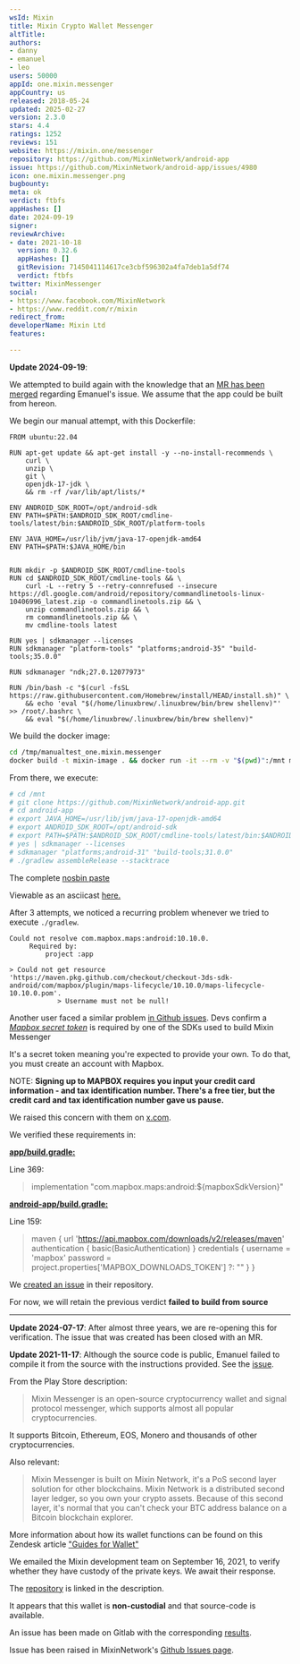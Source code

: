 ```yaml
---
wsId: Mixin
title: Mixin Crypto Wallet Messenger
altTitle: 
authors:
- danny
- emanuel
- leo
users: 50000
appId: one.mixin.messenger
appCountry: us
released: 2018-05-24
updated: 2025-02-27
version: 2.3.0
stars: 4.4
ratings: 1252
reviews: 151
website: https://mixin.one/messenger
repository: https://github.com/MixinNetwork/android-app
issue: https://github.com/MixinNetwork/android-app/issues/4980
icon: one.mixin.messenger.png
bugbounty: 
meta: ok
verdict: ftbfs
appHashes: []
date: 2024-09-19
signer: 
reviewArchive:
- date: 2021-10-18
  version: 0.32.6
  appHashes: []
  gitRevision: 7145041114617ce3cbf596302a4fa7deb1a5df74
  verdict: ftbfs
twitter: MixinMessenger
social:
- https://www.facebook.com/MixinNetwork
- https://www.reddit.com/r/mixin
redirect_from: 
developerName: Mixin Ltd
features: 

---
```


**Update 2024-09-19**: 

We attempted to build again with the knowledge that an [MR has been merged](https://github.com/MixinNetwork/android-app/pull/3899) regarding Emanuel's issue. We assume that the app could be built from hereon. 

We begin our manual attempt, with this Dockerfile:

```
FROM ubuntu:22.04

RUN apt-get update && apt-get install -y --no-install-recommends \
    curl \
    unzip \
    git \
    openjdk-17-jdk \
    && rm -rf /var/lib/apt/lists/*

ENV ANDROID_SDK_ROOT=/opt/android-sdk
ENV PATH=$PATH:$ANDROID_SDK_ROOT/cmdline-tools/latest/bin:$ANDROID_SDK_ROOT/platform-tools

ENV JAVA_HOME=/usr/lib/jvm/java-17-openjdk-amd64
ENV PATH=$PATH:$JAVA_HOME/bin


RUN mkdir -p $ANDROID_SDK_ROOT/cmdline-tools
RUN cd $ANDROID_SDK_ROOT/cmdline-tools && \
    curl -L --retry 5 --retry-connrefused --insecure https://dl.google.com/android/repository/commandlinetools-linux-10406996_latest.zip -o commandlinetools.zip && \
    unzip commandlinetools.zip && \
    rm commandlinetools.zip && \
    mv cmdline-tools latest

RUN yes | sdkmanager --licenses
RUN sdkmanager "platform-tools" "platforms;android-35" "build-tools;35.0.0"

RUN sdkmanager "ndk;27.0.12077973"

RUN /bin/bash -c "$(curl -fsSL https://raw.githubusercontent.com/Homebrew/install/HEAD/install.sh)" \
    && echo 'eval "$(/home/linuxbrew/.linuxbrew/bin/brew shellenv)"' >> /root/.bashrc \
    && eval "$(/home/linuxbrew/.linuxbrew/bin/brew shellenv)"
```

We build the docker image:

``` bash
cd /tmp/manualtest_one.mixin.messenger
docker build -t mixin-image . && docker run -it --rm -v "$(pwd)":/mnt mixin-image
```

From there, we execute:

``` bash
# cd /mnt
# git clone https://github.com/MixinNetwork/android-app.git
# cd android-app
# export JAVA_HOME=/usr/lib/jvm/java-17-openjdk-amd64
# export ANDROID_SDK_ROOT=/opt/android-sdk
# export PATH=$PATH:$ANDROID_SDK_ROOT/cmdline-tools/latest/bin:$ANDROID_SDK_ROOT/platform-tools:$JAVA_HOME/bin
# yes | sdkmanager --licenses
# sdkmanager "platforms;android-31" "build-tools;31.0.0"
# ./gradlew assembleRelease --stacktrace

```

The complete [nosbin paste](https://nosbin.com/nevent1qqsxlafurq3mtyzc39hwlm2qv95upu09gf3cmzvdgk8ppa32847vewqpzemhxue69uhkzarvv9ejumn0wd68ytnvv9hxgqg4waehxw309ajkgetw9ehx7um5wghxcctwvsq3wamnwvaz7tmwdaehgu3wvekhgtnhd9azucnf0gq3gamnwvaz7tmwdaehgu3wdau8gu3wv3jhvqgswaehxw309ahx7um5wgh8w6twv5q3jamnwvaz7tmwdaehgu3w0fjkyetyv4jjucmvda6kgqghwaehxw309aex2mrp0yhxxatjwfjkuapwveukjqg5waehxw309aex2mrp0yhxgctdw4eju6t0qyt8wumn8ghj7un9d3shjtnwdaeky6tw9e3k7mgprfmhxue69uhhyetvv9ujummjv9hxwetsd9kxctnyv4mqzxrhwden5te0wfjkccte9eekummjwsh8xmmrd9skc8zumss)

Viewable as an asciicast [here.](https://asciinema.org/a/dRDe43PIxaLOXtRCB2Rsnp00r)

After 3 attempts, we noticed a recurring problem whenever we tried to execute `./gradlew`.

``` shell
Could not resolve com.mapbox.maps:android:10.10.0.
     Required by:
         project :app

> Could not get resource 'https://maven.pkg.github.com/checkout/checkout-3ds-sdk-android/com/mapbox/plugin/maps-lifecycle/10.10.0/maps-lifecycle-10.10.0.pom'.
            > Username must not be null!
```

Another user faced a similar problem [in Github issues](https://github.com/MixinNetwork/android-app/issues/4374). Devs confirm a *[Mapbox secret token](https://docs.mapbox.com/android/maps/guides/install/)* is required by one of the SDKs used to build Mixin Messenger

It's a secret token meaning you're expected to provide your own. To do that, you must create an account with Mapbox.

NOTE: **Signing up to MAPBOX requires you input your credit card information - and tax identification number. There's a free tier, but the credit card and tax identification number gave us pause.**

We raised this concern with them on [x.com](https://x.com/dannybuntu/status/1836681311114924146).

We verified these requirements in: 

**[app/build.gradle:](https://github.com/MixinNetwork/android-app/blob/7073cb70e8044ce9510f132236c2cd1a8dce2d6a/app/build.gradle#L369)**

Line 369:

> implementation "com.mapbox.maps:android:${mapboxSdkVersion}"

**[android-app/build.gradle:](https://github.com/MixinNetwork/android-app/blob/7073cb70e8044ce9510f132236c2cd1a8dce2d6a/build.gradle#L159C9-L168C10)**

Line 159:

> maven {
            url 'https://api.mapbox.com/downloads/v2/releases/maven'
            authentication {
                basic(BasicAuthentication)
            }
            credentials {
                username = 'mapbox'
                password = project.properties['MAPBOX_DOWNLOADS_TOKEN'] ?: ""
            }
        }

We [created an issue](https://github.com/MixinNetwork/android-app/issues/4980) in their repository.

For now, we will retain the previous verdict **failed to build from source**

---
**Update 2024-07-17**: After almost three years, we are re-opening this for verification. The issue that was created has been closed with an MR. 

**Update 2021-11-17**: Although the source code is public, Emanuel failed to
compile it from the source with the instructions provided. See the
[issue](https://github.com/MixinNetwork/android-app/issues/2559).

From the Play Store description:

> Mixin Messenger is an open-source cryptocurrency wallet and signal protocol messenger, which supports almost all popular cryptocurrencies.

It supports Bitcoin, Ethereum, EOS, Monero and thousands of other cryptocurrencies.

Also relevant:

> Mixin Messenger is built on Mixin Network, it's a PoS second layer solution for other blockchains. Mixin Network is a distributed second layer ledger, so you own your crypto assets. Because of this second layer, it's normal that you can't check your BTC address balance on a Bitcoin blockchain explorer.

More information about how its wallet functions can be found on this Zendesk article ["Guides for Wallet"](https://mixinmessenger.zendesk.com/hc/en-us/sections/360002664251-Guides-for-Wallet)

We emailed the Mixin development team on September 16, 2021, to verify whether they have custody of the private keys. We await their response.

The [repository](https://github.com/MixinNetwork) is linked in the description.

It appears that this wallet is **non-custodial** and that source-code is available. 

An issue has been made on Gitlab with the corresponding [results](https://gitlab.com/walletscrutiny/walletScrutinyCom/-/issues/344). 

Issue has been raised in MixinNetwork's [Github Issues page](https://github.com/MixinNetwork/android-app/issues/2490). 
